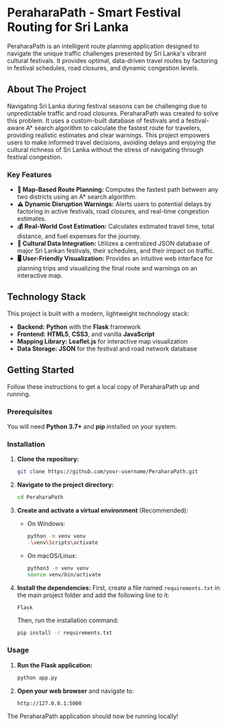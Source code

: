 # PeraharaPath - Smart Festival Routing for Sri Lanka
PeraharaPath is an intelligent route planning application designed to navigate the unique traffic challenges presented by Sri Lanka's vibrant cultural festivals. It provides optimal, data-driven travel routes by factoring in festival schedules, road closures, and dynamic congestion levels.

## About The Project
Navigating Sri Lanka during festival seasons can be challenging due to unpredictable traffic and road closures. PeraharaPath was created to solve this problem. It uses a custom-built database of festivals and a festival-aware A\* search algorithm to calculate the fastest route for travelers, providing realistic estimates and clear warnings.
This project empowers users to make informed travel decisions, avoiding delays and enjoying the cultural richness of Sri Lanka without the stress of navigating through festival congestion.

### Key Features
  * **📍 Map-Based Route Planning:** Computes the fastest path between any two districts using an A\* search algorithm.
  * **⚠️ Dynamic Disruption Warnings:** Alerts users to potential delays by factoring in active festivals, road closures, and real-time congestion estimates.
  * **💰 Real-World Cost Estimation:** Calculates estimated travel time, total distance, and fuel expenses for the journey.
  * **🕌 Cultural Data Integration:** Utilizes a centralized JSON database of major Sri Lankan festivals, their schedules, and their impact on traffic.
  * **🖥️ User-Friendly Visualization:** Provides an intuitive web interface for planning trips and visualizing the final route and warnings on an interactive map.

## Technology Stack
This project is built with a modern, lightweight technology stack:
  * **Backend:** **Python** with the **Flask** framework
  * **Frontend:** **HTML5**, **CSS3**, and vanilla **JavaScript**
  * **Mapping Library:** **Leaflet.js** for interactive map visualization
  * **Data Storage:** **JSON** for the festival and road network database

## Getting Started
Follow these instructions to get a local copy of PeraharaPath up and running.

### Prerequisites
You will need **Python 3.7+** and **pip** installed on your system.

### Installation
1.  **Clone the repository:**
    ```sh
    git clone https://github.com/your-username/PeraharaPath.git
    ```

2.  **Navigate to the project directory:**
    ```sh
    cd PeraharaPath
    ```

3.  **Create and activate a virtual environment** (Recommended):
      * On Windows:
        ```sh
        python -m venv venv
        .\venv\Scripts\activate
        ```
      * On macOS/Linux:
        ```sh
        python3 -m venv venv
        source venv/bin/activate
        ```

4.  **Install the dependencies:**
    First, create a file named `requirements.txt` in the main project folder and add the following line to it:
    ```
    Flask
    ```

    Then, run the installation command:
    ```sh
    pip install -r requirements.txt
    ```

### Usage
1.  **Run the Flask application:**
    ```sh
    python app.py
    ```

2.  **Open your web browser** and navigate to:
    ```
    http://127.0.0.1:5000
    ```

The PeraharaPath application should now be running locally\!

